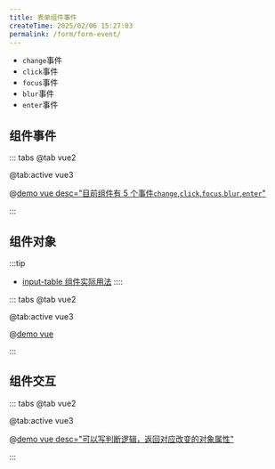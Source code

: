 ```yaml
---
title: 表单组件事件
createTime: 2025/02/06 15:27:03
permalink: /form/form-event/
---
```


- `change`事件
- `click`事件
- `focus`事件
- `blur`事件
- `enter`事件

## 组件事件

::: tabs
@tab vue2

@tab:active vue3

@[demo vue desc="目前组件有 5 个事件`change`,`click`,`focus`,`blur`,`enter`"](../../examples/form/form-event/event.vue)

:::

## 组件对象

:::tip

- [input-table 组件实际用法](/form/form-input-table.html)
  ::::

::: tabs
@tab vue2

@tab:active vue3

@[demo vue](../../examples/form/form-event/ref.vue)

:::

## 组件交互

::: tabs
@tab vue2

@tab:active vue3

@[demo vue desc="可以写判断逻辑，返回对应改变的对象属性"](../../examples/form/form-event/control.vue)

:::